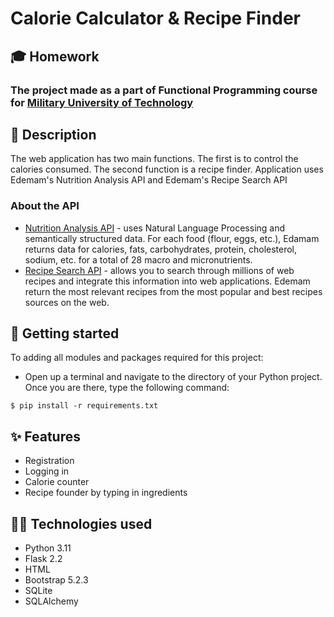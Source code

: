 # Calorie Calculator & Recipe Finder

## 🎓 Homework

### The project made as a part of Functional Programming course for [Military University of Technology](https://wcy.wat.edu.pl/)

## 📖 Description

The web application has two main functions. The first is to control the calories consumed. The second function is a
recipe finder. Application uses Edemam's Nutrition Analysis API and Edemam's Recipe Search API

### About the API

- [Nutrition Analysis API](https://developer.edamam.com/edamam-nutrition-api) - uses Natural Language Processing and
  semantically structured data. For each food (flour, eggs, etc.), Edamam returns data for calories, fats,
  carbohydrates, protein, cholesterol, sodium, etc. for a total of
  28 macro and micronutrients.
- [Recipe Search API](https://developer.edamam.com/edamam-recipe-api) - allows you to search through millions of web
  recipes and integrate this information into web applications. Edemam return the most relevant recipes from the most
  popular and best recipes sources on the web.

## 🚀 Getting started

To adding all modules and packages required for this project:

- Open up a terminal and navigate to the directory of your Python project. Once you are there, type the following
  command:

```shell
$ pip install -r requirements.txt
```

## ✨ Features

- Registration
- Logging in
- Calorie counter
- Recipe founder by typing in ingredients

## 🧑‍💻 Technologies used

- Python 3.11
- Flask 2.2
- HTML
- Bootstrap 5.2.3
- SQLite
- SQLAlchemy



